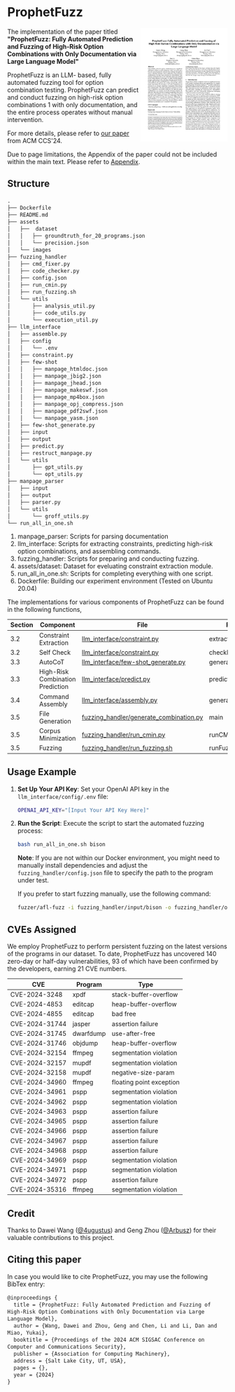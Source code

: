 # ProphetFuzz

<p><a href="https://www.usenix.org/system/files/sec23fall-prepub-467-wang-dawei.pdf"><img alt="ProphetFuzz thumbnail" align="right" width="200" src="assets/images/thumbnail.png"></a></p>

The implementation of the paper titled **"ProphetFuzz: Fully Automated Prediction and Fuzzing of High-Risk Option Combinations with Only Documentation via Large Language Model"**

ProphetFuzz is an LLM- based, fully automated fuzzing tool for option combination testing. ProphetFuzz can predict and conduct fuzzing on high-risk option combinations 1 with only documentation, and the entire process operates without manual intervention. 

For more details, please refer to [our paper](https://waugustus.github.io/assets/files/ProphetFuzz.pdf) from ACM CCS'24.

Due to page limitations, the Appendix of the paper could not be included within the main text. Please refer to [Appendix](Appendix.md).

## Structure

```
.
├── Dockerfile
├── README.md
├── assets
│   ├──  dataset
│   │   ├── groundtruth_for_20_programs.json
│   │   └── precision.json
│   └── images
├── fuzzing_handler
│   ├── cmd_fixer.py
│   ├── code_checker.py
│   ├── config.json
│   ├── run_cmin.py
│   ├── run_fuzzing.sh
│   └── utils
│       ├── analysis_util.py
│       ├── code_utils.py
│       └── execution_util.py
├── llm_interface
│   ├── assemble.py
│   ├── config
│   │   └── .env
│   ├── constraint.py
│   ├── few-shot
│   │   ├── manpage_htmldoc.json
│   │   ├── manpage_jbig2.json
│   │   ├── manpage_jhead.json
│   │   ├── manpage_makeswf.json
│   │   ├── manpage_mp4box.json
│   │   ├── manpage_opj_compress.json
│   │   ├── manpage_pdf2swf.json
│   │   └── manpage_yasm.json
│   ├── few-shot_generate.py
│   ├── input
│   ├── output
│   ├── predict.py
│   ├── restruct_manpage.py
│   └── utils
│       ├── gpt_utils.py
│       └── opt_utils.py
├── manpage_parser
│   ├── input
│   ├── output
│   ├── parser.py
│   └── utils
│       └── groff_utils.py
└── run_all_in_one.sh
```

1. manpage_parser: Scripts for parsing documentation
2. llm_interface: Scripts for extracting constraints, predicting high-risk option combinations, and assembling commands.
3. fuzzing_handler: Scripts for preparing and conducting fuzzing.
4. assets/dataset: Dataset for eveluating constraint extraction module.
5. run_all_in_one.sh: Scripts for completing everything with one script.
6. Dockerfile: Building our experiment environment (Tested on Ubuntu 20.04)

The implementations for various components of ProphetFuzz can be found in the following functions,

| Section | Component | File | Function |
|----|----|----|----|
| 3.2 | Constraint Extraction | [llm_interface/constraint.py](llm_interface/constraint.py) | extractRelationships |
| 3.2 | Self Check | [llm_interface/constraint.py](llm_interface/constraint.py) |  checkRelationships |
| 3.3 | AutoCoT | [llm_interface/few-shot_generate.py](llm_interface/few-shot_generate.py) | generatePrompt |
| 3.3 | High-Risk Combination Prediction | [llm_interface/predict.py](llm_interface/predict.py)| predictCombinations |
| 3.4 | Command Assembly | [llm_interface/assembly.py](llm_interface/assembly.py) | generateCommands |
| 3.5 | File Generation | [fuzzing_handler/generate_combination.py](scripts/generate_combination.py) | main |
| 3.5 | Corpus Minimization | [fuzzing_handler/run_cmin.py](scripts/run_cmin.py) | runCMinCommands |
| 3.5 | Fuzzing | [fuzzing_handler/run_fuzzing.sh](fuzzing_handler/run_fuzzing.sh) | runFuzzing |

## Usage Example

1. **Set Up Your API Key**:
   Set your OpenAI API key in the `llm_interface/config/.env` file:
   ```bash
   OPENAI_API_KEY="[Input Your API Key Here]"
   ```

2. **Run the Script**:
   Execute the script to start the automated fuzzing process:
   
   ```bash
   bash run_all_in_one.sh bison
   ```

   **Note**: If you are not within our Docker environment, you might need to manually install dependencies and adjust the `fuzzing_handler/config.json` file to specify the path to the program under test.

   If you prefer to start fuzzing manually, use the following command:

   ```bash
   fuzzer/afl-fuzz -i fuzzing_handler/input/bison -o fuzzing_handler/output/bison_prophet_1 -m none -K fuzzing_handler/argvs/argvs_bison.txt -- path/to/bison/bin/bison @@
   ```

## CVEs Assigned ##

We employ ProphetFuzz to perform persistent fuzzing on the latest versions of the programs in our dataset. To date, ProphetFuzz has uncovered 140 zero-day or half-day vulnerabilities, 93 of which have been confirmed by the developers, earning 21 CVE numbers.

| CVE            | Program   | Type                     |
| -------------- | --------- | ------------------------ |
| CVE-2024-3248  | xpdf      | stack-buffer-overflow    |
| CVE-2024-4853  | editcap   | heap-buffer-overflow     |
| CVE-2024-4855  | editcap   | bad free                 |
| CVE-2024-31744 | jasper    | assertion failure        |
| CVE-2024-31745 | dwarfdump | use-after-free           |
| CVE-2024-31746 | objdump   | heap-buffer-overflow     |
| CVE-2024-32154 | ffmpeg    | segmentation violation   |
| CVE-2024-32157 | mupdf     | segmentation violation   |
| CVE-2024-32158 | mupdf     | negative-size-param      |
| CVE-2024-34960 | ffmpeg    | floating point exception |
| CVE-2024-34961 | pspp      | segmentation violation   |
| CVE-2024-34962 | pspp      | segmentation violation   |
| CVE-2024-34963 | pspp      | assertion failure        |
| CVE-2024-34965 | pspp      | assertion failure        |
| CVE-2024-34966 | pspp      | assertion failure        |
| CVE-2024-34967 | pspp      | assertion failure        |
| CVE-2024-34968 | pspp      | assertion failure        |
| CVE-2024-34969 | pspp      | segmentation violation   |
| CVE-2024-34971 | pspp      | segmentation violation   |
| CVE-2024-34972 | pspp      | assertion failure        |
| CVE-2024-35316 | ffmpeg    | segmentation violation   |

## Credit ##

Thanks to Dawei Wang ([@4ugustus](https://github.com/waugustus)) and Geng Zhou ([@Arbusz](https://github.com/Arbusz)) for their valuable contributions to this project.

## Citing this paper ##

In case you would like to cite ProphetFuzz, you may use the following BibTex entry:

```
@inproceedings {
  title = {ProphetFuzz: Fully Automated Prediction and Fuzzing of High-Risk Option Combinations with Only Documentation via Large Language Model},
  author = {Wang, Dawei and Zhou, Geng and Chen, Li and Li, Dan and Miao, Yukai},
  booktitle = {Proceedings of the 2024 ACM SIGSAC Conference on Computer and Communications Security},
  publisher = {Association for Computing Machinery},
  address = {Salt Lake City, UT, USA},
  pages = {},
  year = {2024}
}
```